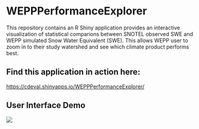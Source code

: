 # WEPPPerformanceExplorer

This repository contains an R Shiny application provides an interactive visualization
of statistical comparions between SNOTEL observed SWE and WEPP simulated Snow Water Equivalent (SWE). This allows WEPP user to zoom in to their study watershed and see which climate product performs best.

## Find this application in action here:

https://cdeval.shinyapps.io/WEPPPerformanceExplorer/

## User Interface Demo

![](https://github.com/devalc/comp_wepp_swe_AS/blob/master/gifs/swe.gif)

